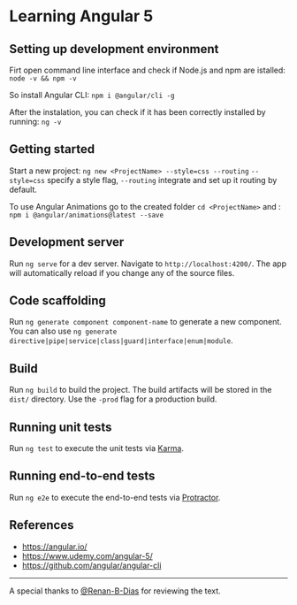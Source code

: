 # Learning Angular 5

## Setting up development environment

Firt open command line interface and check if Node.js and npm are istalled:
`node -v && npm -v`

So install Angular CLI:
`npm i @angular/cli -g`

After the instalation, you can check if it has been correctly installed by running:
`ng -v`

## Getting started

Start a new project:
`ng new <ProjectName> --style=css --routing`
`--style=css` specify a style flag, `--routing` integrate and set up it routing by default.

To use Angular Animations go to the created folder `cd <ProjectName>` and :
`npm i @angular/animations@latest --save`


## Development server

Run `ng serve` for a dev server. Navigate to `http://localhost:4200/`. The app will automatically reload if you change any of the source files.

## Code scaffolding

Run `ng generate component component-name` to generate a new component. You can also use `ng generate directive|pipe|service|class|guard|interface|enum|module`.

## Build

Run `ng build` to build the project. The build artifacts will be stored in the `dist/` directory. Use the `-prod` flag for a production build.

## Running unit tests

Run `ng test` to execute the unit tests via [Karma](https://karma-runner.github.io).

## Running end-to-end tests

Run `ng e2e` to execute the end-to-end tests via [Protractor](http://www.protractortest.org/).

## References

- <https://angular.io/>
- <https://www.udemy.com/angular-5/>
- <https://github.com/angular/angular-cli>

<hr>

A special thanks to <a href="https://github.com/Renan-B-Dias">@Renan-B-Dias</a> for reviewing the text.